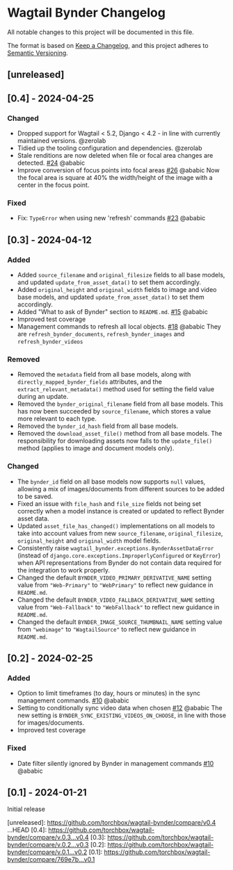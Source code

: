 # Wagtail Bynder Changelog

All notable changes to this project will be documented in this file.

The format is based on [Keep a Changelog](https://keepachangelog.com/en/1.0.0/),
and this project adheres to [Semantic Versioning](https://semver.org/spec/v2.0.0.html).

## [unreleased]

## [0.4] - 2024-04-25

### Changed

- Dropped support for Wagtail < 5.2, Django < 4.2 - in line with currently maintained versions. @zerolab
- Tidied up the tooling configuration and dependencies. @zerolab
- Stale renditions are now deleted when file or focal area changes are detected. [#24](https://github.com/torchbox/wagtail-bynder/pull/24) @ababic
- Improve conversion of focus points into focal areas [#26](https://github.com/torchbox/wagtail-bynder/pull/26) @ababic
  Now the focal area is square at 40% the width/height of the image with a center in the focus point.

### Fixed

- Fix: `TypeError` when using new 'refresh' commands [#23](https://github.com/torchbox/wagtail-bynder/pull/23) @ababic

## [0.3] - 2024-04-12

### Added

- Added `source_filename` and `original_filesize` fields to all base models, and updated `update_from_asset_data()` to set them accordingly.
- Added `original_height` and `original_width` fields to image and video base models, and updated `update_from_asset_data()` to set them accordingly.
- Added "What to ask of Bynder" section to `README.md`. [#15](https://github.com/torchbox/wagtail-bynder/pull/15) @ababic
- Improved test coverage
- Management commands to refresh all local objects. [#18](https://github.com/torchbox/wagtail-bynder/pull/18) @ababic
  They are `refresh_bynder_documents`, `refresh_bynder_images` and `refresh_bynder_videos`

### Removed

- Removed the `metadata` field from all base models, along with `directly_mapped_bynder_fields` attributes, and the `extract_relevant_metadata()` method used for setting the field value during an update.
- Removed the `bynder_original_filename` field from all base models. This has now been succeeded by `source_filename`, which stores a value more relevant to each type.
- Removed the `bynder_id_hash` field from all base models.
- Removed the `download_asset_file()` method from all base models. The responsibility for downloading assets now falls to the `update_file()` method (applies to image and document models only).

### Changed

- The `bynder_id` field on all base models now supports `null` values, allowing a mix of images/documents from different sources to be added to be saved.
- Fixed an issue with `file_hash` and `file_size` fields not being set correctly when a model instance is created or updated to reflect Bynder asset data.
- Updated `asset_file_has_changed()` implementations on all models to take into account values from new `source_filename`, `original_filesize`, `original_height` and `original_width` model fields.
- Consistently raise `wagtail_bynder.exceptions.BynderAssetDataError` (instead of `django.core.exceptions.ImproperlyConfigured` or `KeyError`) when API representations from Bynder do not contain data required for the integration to work properly.
- Changed the default `BYNDER_VIDEO_PRIMARY_DERIVATIVE_NAME` setting value from `"Web-Primary"` to `"WebPrimary"` to reflect new guidance in `README.md`.
- Changed the default `BYNDER_VIDEO_FALLBACK_DERIVATIVE_NAME` setting value from `"Web-Fallback"` to `"WebFallback"` to reflect new guidance in `README.md`.
- Changed the default `BYNDER_IMAGE_SOURCE_THUMBNAIL_NAME` setting value from `"webimage"` to `"WagtailSource"` to reflect new guidance in `README.md`.

## [0.2] - 2024-02-25

### Added

- Option to limit timeframes (to day, hours or minutes) in the sync management commands. [#10](https://github.com/torchbox/wagtail-bynder/pull/10) @ababic
- Setting to conditionally sync video data when chosen [#12](https://github.com/torchbox/wagtail-bynder/pull/12) @ababic
  The new setting is `BYNDER_SYNC_EXISTING_VIDEOS_ON_CHOOSE`, in line with those for images/documents.
- Improved test coverage

### Fixed

- Date filter silently ignored by Bynder in management commands [#10](https://github.com/torchbox/wagtail-bynder/pull/10) @ababic

## [0.1] - 2024-01-21

Initial release


[unreleased]: https://github.com/torchbox/wagtail-bynder/compare/v0.4 ...HEAD
[0.4]: https://github.com/torchbox/wagtail-bynder/compare/v.0.3...v0.4
[0.3]: https://github.com/torchbox/wagtail-bynder/compare/v.0.2...v0.3
[0.2]: https://github.com/torchbox/wagtail-bynder/compare/v.0.1...v0.2
[0.1]: https://github.com/torchbox/wagtail-bynder/compare/769e7b...v0.1
